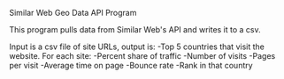Similar Web Geo Data API Program

This program pulls data from Similar Web's API and writes it to a csv.

Input is a csv file of site URLs, output is:
	-Top 5 countries that visit the website. For each site:
		-Percent share of traffic
		-Number of visits
		-Pages per visit
		-Average time on page
		-Bounce rate
		-Rank in that country
